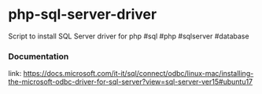 # php-sql-server-driver
Script to install SQL Server driver for php #sql #php #sqlserver #database


### Documentation
link: https://docs.microsoft.com/it-it/sql/connect/odbc/linux-mac/installing-the-microsoft-odbc-driver-for-sql-server?view=sql-server-ver15#ubuntu17
